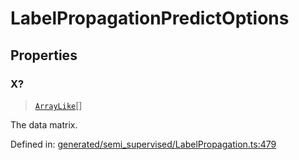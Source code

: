# LabelPropagationPredictOptions

## Properties

### X?

> [`ArrayLike`](../types/ArrayLike.md)[]

The data matrix.

Defined in:  [generated/semi\_supervised/LabelPropagation.ts:479](https://github.com/transitive-bullshit/scikit-learn-ts/blob/122b3c0/packages/sklearn/src/generated/semi_supervised/LabelPropagation.ts#L479)
